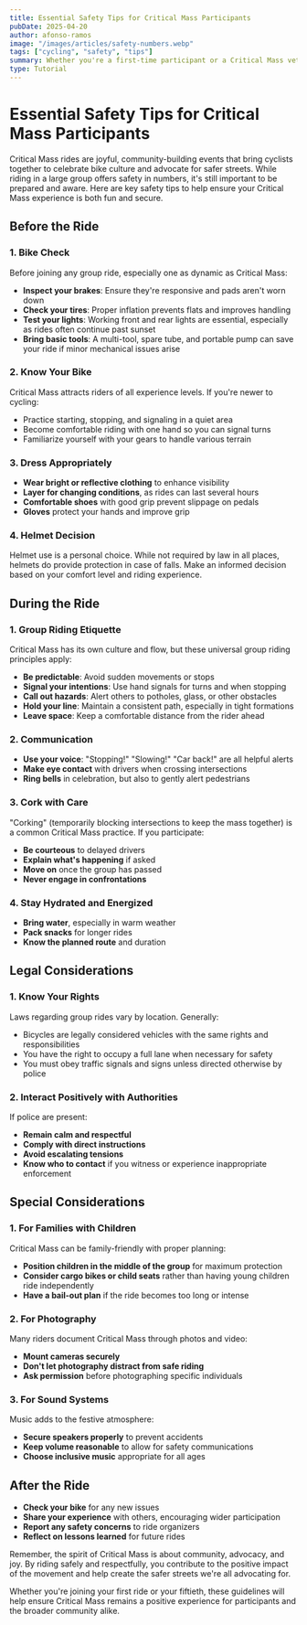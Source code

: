 ```yaml
---
title: Essential Safety Tips for Critical Mass Participants
pubDate: 2025-04-20
author: afonso-ramos
image: "/images/articles/safety-numbers.webp"
tags: ["cycling", "safety", "tips"]
summary: Whether you're a first-time participant or a Critical Mass veteran, these safety tips will help ensure a positive and secure experience for everyone involved.
type: Tutorial
---
```


# Essential Safety Tips for Critical Mass Participants

Critical Mass rides are joyful, community-building events that bring cyclists together to celebrate bike culture and advocate for safer streets. While riding in a large group offers safety in numbers, it's still important to be prepared and aware. Here are key safety tips to help ensure your Critical Mass experience is both fun and secure.

## Before the Ride

### 1. Bike Check

Before joining any group ride, especially one as dynamic as Critical Mass:

- **Inspect your brakes**: Ensure they're responsive and pads aren't worn down
- **Check your tires**: Proper inflation prevents flats and improves handling
- **Test your lights**: Working front and rear lights are essential, especially as rides often continue past sunset
- **Bring basic tools**: A multi-tool, spare tube, and portable pump can save your ride if minor mechanical issues arise

### 2. Know Your Bike

Critical Mass attracts riders of all experience levels. If you're newer to cycling:
- Practice starting, stopping, and signaling in a quiet area
- Become comfortable riding with one hand so you can signal turns
- Familiarize yourself with your gears to handle various terrain

### 3. Dress Appropriately

- **Wear bright or reflective clothing** to enhance visibility
- **Layer for changing conditions**, as rides can last several hours
- **Comfortable shoes** with good grip prevent slippage on pedals
- **Gloves** protect your hands and improve grip

### 4. Helmet Decision

Helmet use is a personal choice. While not required by law in all places, helmets do provide protection in case of falls. Make an informed decision based on your comfort level and riding experience.

## During the Ride

### 1. Group Riding Etiquette

Critical Mass has its own culture and flow, but these universal group riding principles apply:

- **Be predictable**: Avoid sudden movements or stops
- **Signal your intentions**: Use hand signals for turns and when stopping
- **Call out hazards**: Alert others to potholes, glass, or other obstacles
- **Hold your line**: Maintain a consistent path, especially in tight formations
- **Leave space**: Keep a comfortable distance from the rider ahead

### 2. Communication

- **Use your voice**: "Stopping!" "Slowing!" "Car back!" are all helpful alerts
- **Make eye contact** with drivers when crossing intersections
- **Ring bells** in celebration, but also to gently alert pedestrians

### 3. Cork with Care

"Corking" (temporarily blocking intersections to keep the mass together) is a common Critical Mass practice. If you participate:

- **Be courteous** to delayed drivers
- **Explain what's happening** if asked
- **Move on** once the group has passed
- **Never engage in confrontations**

### 4. Stay Hydrated and Energized

- **Bring water**, especially in warm weather
- **Pack snacks** for longer rides
- **Know the planned route** and duration

## Legal Considerations

### 1. Know Your Rights

Laws regarding group rides vary by location. Generally:
- Bicycles are legally considered vehicles with the same rights and responsibilities
- You have the right to occupy a full lane when necessary for safety
- You must obey traffic signals and signs unless directed otherwise by police

### 2. Interact Positively with Authorities

If police are present:
- **Remain calm and respectful**
- **Comply with direct instructions**
- **Avoid escalating tensions**
- **Know who to contact** if you witness or experience inappropriate enforcement

## Special Considerations

### 1. For Families with Children

Critical Mass can be family-friendly with proper planning:
- **Position children in the middle of the group** for maximum protection
- **Consider cargo bikes or child seats** rather than having young children ride independently
- **Have a bail-out plan** if the ride becomes too long or intense

### 2. For Photography

Many riders document Critical Mass through photos and video:
- **Mount cameras securely**
- **Don't let photography distract from safe riding**
- **Ask permission** before photographing specific individuals

### 3. For Sound Systems

Music adds to the festive atmosphere:
- **Secure speakers properly** to prevent accidents
- **Keep volume reasonable** to allow for safety communications
- **Choose inclusive music** appropriate for all ages

## After the Ride

- **Check your bike** for any new issues
- **Share your experience** with others, encouraging wider participation
- **Report any safety concerns** to ride organizers
- **Reflect on lessons learned** for future rides

Remember, the spirit of Critical Mass is about community, advocacy, and joy. By riding safely and respectfully, you contribute to the positive impact of the movement and help create the safer streets we're all advocating for.

Whether you're joining your first ride or your fiftieth, these guidelines will help ensure Critical Mass remains a positive experience for participants and the broader community alike. 
